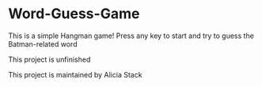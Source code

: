 # Word-Guess-Game


This is a simple Hangman game! Press any key to start and try to guess the Batman-related word

This project is unfinished

This project is maintained by Alicia Stack
